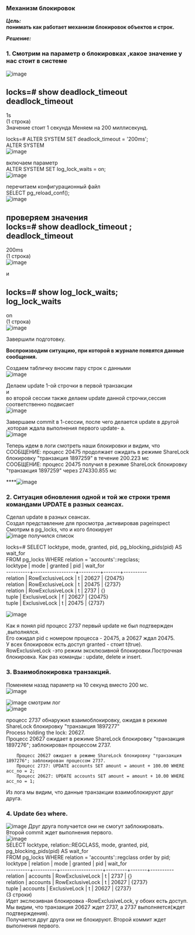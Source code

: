 ### Механизм блокировок  

***Цель:***  
**понимать как работает механизм блокировок объектов и строк.**  

***Решение:***  

### 1. Смотрим на параметр о блокировках ,какое значение у нас стоит в системе  
![image](https://github.com/13-rus/Otus/assets/120638894/bbac6ed0-899d-489a-82e5-f4720e40ab00)  

locks=# show deadlock_timeout 
deadlock_timeout  
------------------  
1s  
(1 строка)  
Значение стоит 1 секунда
Меняем на 200 миллисекунд.  

locks=# ALTER SYSTEM SET deadlock_timeout = '200ms';  
ALTER SYSTEM  
![image](https://github.com/13-rus/Otus/assets/120638894/588f8f52-a57c-4048-9010-968ef6e41c1c)  

включаем параметр  
ALTER SYSTEM SET log_lock_waits = on;  
![image](https://github.com/13-rus/Otus/assets/120638894/b12d2d1d-99c9-4ae4-b6a0-db064c9cef81)  

перечитаем конфигурационный файл   
SELECT pg_reload_conf();  
![image](https://github.com/13-rus/Otus/assets/120638894/bb50c302-39f5-4aa4-88fd-74f8a95db429)  

проверяем значения  
locks=# show deadlock_timeout ;  
 deadlock_timeout  
------------------  
 200ms  
(1 строка)  
![image](https://github.com/13-rus/Otus/assets/120638894/932935e6-ea0a-4e99-9901-c329790e68cf)


и  

  locks=# show log_lock_waits;  
  log_lock_waits  
----------------  
 on  
(1 строка)  
![image](https://github.com/13-rus/Otus/assets/120638894/9e7e0593-cdba-4ec7-b3ce-714e10827b59)  

Завершили подготовку.  

**Воспроизводим ситуацию, при которой в журнале появятся данные сообщения.**  

Создаем табличку вносим пару строк с данными  
![image](https://github.com/13-rus/Otus/assets/120638894/2303d90f-9b9c-4cd0-9b53-304618393e2b)  

Делаем update 1-ой строчки в первой транзакции  
и  
во второй сессии также делаем update данной строчки,сессия соответственно подвисает    
![image](https://github.com/13-rus/Otus/assets/120638894/6f1dd92a-22d2-4cf7-a0c1-2e3598a6a53e)

Завершаем commit в 1-сессии, после чего делается update в другой ,которая ждала выполнения первого update- a.  
![image](https://github.com/13-rus/Otus/assets/120638894/d71e5d4e-cb0a-4759-bae1-1b91b33d4874)

Теперь идем в логи смотреть наши блокировки  и видим, что  
 СООБЩЕНИЕ:  процесс 20475 продолжает ожидать в режиме ShareLock блокировку "транзакция 1897259" в течение 200.223 мс  
 СООБЩЕНИЕ:  процесс 20475 получил в режиме ShareLock блокировку "транзакция 1897259" через 274330.855 мс  
 
****![image](https://github.com/13-rus/Otus/assets/120638894/751a86b4-52c6-419e-abfe-4005aa697eda)

### 2. Ситуация обновления одной и той же строки тремя командами UPDATE в разных сеансах.  
Сделал update в разных сеансах.  
Создал представление для просмотра ,активировав pageinspect  
Смотрим в pg_locks, что и кого блокирует  
![image](https://github.com/13-rus/Otus/assets/120638894/72ceda99-b781-41c5-b9f1-e0a362f88edd)
получился список  

locks=# SELECT locktype, mode, granted, pid, pg_blocking_pids(pid) AS wait_for  
FROM pg_locks WHERE relation = 'accounts'::regclass;  
 locktype |       mode       | granted |  pid  | wait_for  
----------+------------------+---------+-------+----------  
 relation | RowExclusiveLock | t       | 20627 | {20475}  
 relation | RowExclusiveLock | t       | 20475 | {2737}  
 relation | RowExclusiveLock | t       |  2737 | {}  
 tuple    | ExclusiveLock    | f       | 20627 | {20475}  
 tuple    | ExclusiveLock    | t       | 20475 | {2737}  

![image](https://github.com/13-rus/Otus/assets/120638894/c8b153ba-4889-4cf5-8155-ccaad6c10313)

Как я понял pid процесс 2737  первый update не был подтвержден ,выполнялся.  
Его ожидал pid с номером процесса - 20475, а 20627 ждал 20475.  
У всех блокировок есть доступ granted - стоит t(true).  
RowExclusiveLock  -это режим эксклюзивной блокировки.Построчная блокировка. Как раз команды : update, delete и insert.  
 
### 3. Взаимоблокировка транзакций.  
Поменяем назад параметр на 10 секунд вместо 200 мс.  
![image](https://github.com/13-rus/Otus/assets/120638894/147581cc-664e-4d77-8e89-02fe1b0b21a1)

![image](https://github.com/13-rus/Otus/assets/120638894/8e6be79b-325d-4bb8-86c6-2e32799f21f6)
смотрим лог  
![image](https://github.com/13-rus/Otus/assets/120638894/07c5c60a-389c-431e-b3f4-49777197054a)

процесс 2737 обнаружил взаимоблокировку, ожидая в режиме ShareLock блокировку "транзакция 1897277"   
 Process holding the lock: 20627.   
Процесс 20627 ожидает в режиме ShareLock блокировку "транзакция 1897276"; заблокирован процессом 2737.  

        Процесс 20627 ожидает в режиме ShareLock блокировку "транзакция 1897276"; заблокирован процессом 2737.  
        Процесс 2737: UPDATE accounts SET amount = amount + 100.00 WHERE acc_no = 2;   
        Процесс 20627: UPDATE accounts SET amount = amount + 10.00 WHERE acc_no = 1;  


Из лога мы видим, что данные транзакции взаимоблокируют друг друга.  

### 4. Update без where.  
![image](https://github.com/13-rus/Otus/assets/120638894/5ca7f9a4-2bd9-41dc-85e3-3500afda6ba9)
Друг друга получается они не смогут заблокировать.  
Второй commit  ждет выполнения первого.  
![image](https://github.com/13-rus/Otus/assets/120638894/42e5d672-4cc1-4028-bc45-5fb89edd86b5)  
SELECT locktype, relation::REGCLASS, mode, granted, pid, pg_blocking_pids(pid) AS wait_for  
FROM pg_locks WHERE relation = 'accounts'::regclass order by pid;  
 locktype | relation |       mode       | granted |  pid  | wait_for  
----------+----------+------------------+---------+-------+----------  
 relation | accounts | RowExclusiveLock | t       |  2737 | {}  
 relation | accounts | RowExclusiveLock | t       | 20627 | {2737}  
 tuple    | accounts | ExclusiveLock    | t       | 20627 | {2737}  
(3 строки)  
Идет экслюзивная блокировка -RowExclusiveLock, у обоих есть доступ.  
Мы видим, что транзакция 20627 ждет 2737, а 2737 выполняется(ждет подтверждения).  
Получается друг друга они не блокируют. Второй коммит ждет выполнения первого.  



